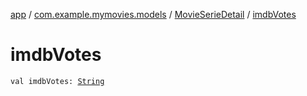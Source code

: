 [app](../../index.md) / [com.example.mymovies.models](../index.md) / [MovieSerieDetail](index.md) / [imdbVotes](./imdb-votes.md)

# imdbVotes

`val imdbVotes: `[`String`](https://kotlinlang.org/api/latest/jvm/stdlib/kotlin/-string/index.html)